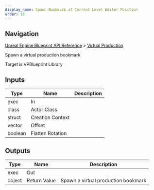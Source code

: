 ```yaml
---
display_name: Spawn Bookmark at Current Level Editor Position
order: 18
---
```

## Navigation

[Unreal Engine Blueprint API Reference](https://dev.epicgames.com/documentation/en-us/unreal-engine/BlueprintAPI) > [Virtual Production](https://dev.epicgames.com/documentation/en-us/unreal-engine/BlueprintAPI/VirtualProduction)

Spawn a virtual production bookmark

Target is VPBlueprint Library

## Inputs

| Type | Name | Description |
| --- | --- | --- |
| exec | In |  |
| class | Actor Class |  |
| struct | Creation Context |  |
| vector | Offset |  |
| boolean | Flatten Rotation |  |

## Outputs

| Type | Name | Description |
| --- | --- | --- |
| exec | Out |  |
| object | Return Value | Spawn a virtual production bookmark |
